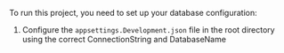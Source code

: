 To run this project, you need to set up your database configuration:

1. Configure the `appsettings.Development.json` file in the root directory using the correct ConnectionString and DatabaseName